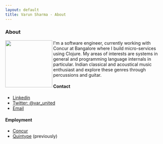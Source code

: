 ```yaml
---
layout: default
title: Varun Sharma - About
---
```

### About

<img src="https://avatars2.githubusercontent.com/u/8896034?s=460&v=4" align="left" padding="10px" width="150px" />

I'm a software engineer, currently working with Concur at Bangalore where I build micro-services using Clojure. My areas of interests are systems in general and programming language internals in particular. Indian classical and acoustical music enthusiast and explore these genres through percussions and guitar.


#### Contact

<link rel="stylesheet"
      type="text/css"
      href="https://maxcdn.bootstrapcdn.com/font-awesome/4.7.0/css/font-awesome.min.css" />

- <i class="fa fa-linkedin" aria-hidden="true"></i> [Linkedin](https://www.linkedin.com/in/varunited/)
- <i class="fa fa-twitter"  aria-hidden="true"></i> [Twitter: @var_united](https://twitter.com/var_united)
- <i class="fa fa-envelope" aria-hidden="true"></i> [Email](mailto:varunited@gmail.com)


#### Employment

- [Concur](https://www.concur.com/)
- [Quintype](https://www.quintype.com) (previously)
